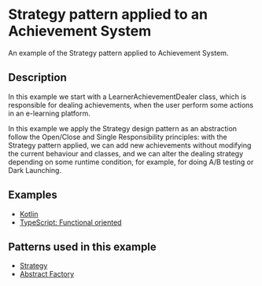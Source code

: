 Strategy pattern applied to an Achievement System
=================================================

An example of the Strategy pattern applied
to Achievement System.

## Description

In this example we start with a LearnerAchievementDealer class,
which is responsible for dealing achievements, when the user
perform some actions in an e-learning platform.

In this example we apply the Strategy design pattern as an
abstraction follow the Open/Close and Single Responsibility
principles: with the Strategy pattern applied, we can add
new achievements without modifying the current behaviour and
classes, and we can alter the dealing strategy depending on some
runtime condition, for example, for doing A/B testing or Dark
Launching.

## Examples

- [Kotlin](kotlin)
- [TypeScript: Functional oriented](achivements-functional)

## Patterns used in this example

- [Strategy](/design-patterns/behavioral/strategy)
- [Abstract Factory](/design-patterns/creational/abstract-factory)

